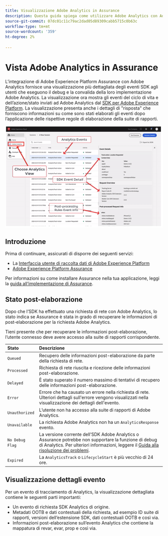 ```yaml
---
title: Visualizzazione Adobe Analytics in Assurance
description: Questa guida spiega come utilizzare Adobe Analytics con Adobe Experience Platform Assurance.
source-git-commit: 07dc01c11c79ac2dad05d89309cabb5715c0b63c
workflow-type: tm+mt
source-wordcount: '359'
ht-degree: 2%

---
```



# Vista Adobe Analytics in Assurance

L’integrazione di Adobe Experience Platform Assurance con Adobe Analytics fornisce una visualizzazione più dettagliata degli eventi SDK agli utenti che eseguono il debug e la convalida della loro implementazione Adobe Analytics. La visualizzazione ora mostra gli eventi del ciclo di vita e dell’azione/stato inviati ad Adobe Analytics dal [SDK per Adobe Experience Platform](https://developer.adobe.com/client-sdks/documentation/adobe-analytics/). La visualizzazione presenta anche i dettagli di &quot;risposta&quot; che forniscono informazioni su come sono stati elaborati gli eventi dopo l’applicazione delle rispettive regole di elaborazione della suite di rapporti.

![](./images/adobe-analytics/overview.png)

## Introduzione

Prima di continuare, assicurati di disporre dei seguenti servizi:

- La [Interfaccia utente di raccolta dati di Adobe Experience Platform](https://experience.adobe.com/#/data-collection/)
- [Adobe Experience Platform Assurance](https://experience.adobe.com/assurance)

Per informazioni su come installare Assurance nella tua applicazione, leggi la [guida all’implementazione di Assurance](../tutorials/implement-assurance.md).

## Stato post-elaborazione

Dopo che l’SDK ha effettuato una richiesta di rete con Adobe Analytics, lo stato indica se Assurance è stata in grado di recuperare le informazioni di post-elaborazione per la richiesta Adobe Analytics.

Tieni presente che per recuperare le informazioni post-elaborazione, l’utente connesso deve avere accesso alla suite di rapporti corrispondente.

| Stato | Descrizione |
| :----- | :---------- |
| `Queued` | Recupero delle informazioni post-elaborazione da parte della richiesta di rete. |
| `Processed` | Richiesta di rete riuscita e ricezione delle informazioni post-elaborazione. |
| `Delayed` | È stato superato il numero massimo di tentativi di recupero delle informazioni post-elaborazione. |
| `Error` | Errore che ha causato un errore nella richiesta di rete. Ulteriori dettagli sull&#39;errore vengono visualizzati nella visualizzazione dei dettagli dell&#39;evento. |
| `Unauthorized` | L’utente non ha accesso alla suite di rapporti di Adobe Analytics. |
| `Unavailable` | La richiesta Adobe Analytics non ha un `AnalyticsResponse` evento. |
| `No Debug Flag` | La versione corrente dell’SDK Adobe Analytics o Assurance potrebbe non supportare la funzione di debug di Analytics. Per ulteriori informazioni, leggere il [Guida alla risoluzione dei problemi](../troubleshooting.md). |
| `Expired` | La `AnalyticsTrack` o `LifecycleStart` è più vecchio di 24 ore. |

## Visualizzazione dettagli evento

Per un evento di tracciamento di Analytics, la visualizzazione dettagliata contiene le seguenti parti importanti:

- Un evento di richiesta SDK Analytics di origine.
- Metadati OOTB e dati contestuali della richiesta, ad esempio ID suite di rapporti, versioni dell’estensione SDK, dati contestuali OOTB e così via.
- Informazioni post-elaborazione sull’evento Analytics che contiene la mappatura di revar, evar, prop e così via.
